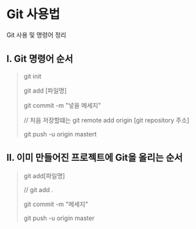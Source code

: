 # Git 사용법

Git 사용 및 명령어 정리



## l. Git 명령어 순서

>  git init
>
> git add [파일명]
>
> git commit -m "넣을 메세지"
>
> // 처음 저장할떄는 git remote add origin [git repository 주소]
>
> git push -u origin mastert





## ll. 이미 만들어진 프로젝트에 Git을 올리는 순서

> git add[파일명]
>
> // git add .  
>
> git commit -m "메세지"
>
> git push -u origin master